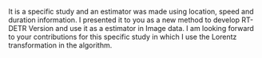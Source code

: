 It is a specific study and an estimator was made using location, speed and duration information. I presented it to you as a new method to develop RT-DETR Version and use it as a estimator in Image data. I am looking forward to your contributions for this specific study in which I use the Lorentz transformation in the algorithm.

